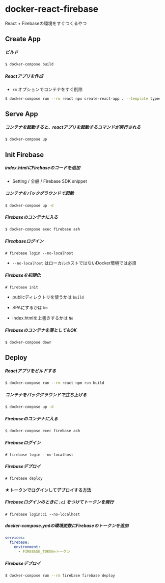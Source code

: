 # docker-react-firebase
React + Firebaseの環境をすぐつくるやつ

## Create App

##### ビルド

```bash
$ docker-compose build
```

##### Reactアプリを作成

-  `rm` オプションでコンテナをすぐ削除

```bash
$ docker-compose run --rm react npx create-react-app . --template typescript
```

## Serve App

##### コンテナを起動すると、reactアプリを起動するコマンドが実行される

```bash
$ docker-compose up
```

## Init Firebase

##### index.htmlにFirebaseのコードを追加

- Setting / 全般 / Firebase SDK snippet

##### コンテナをバックグラウンドで起動

```bash
$ docker-compose up -d
```

##### Firebaseのコンテナに入る

```bash
$ docker-compose exec firebase ash
```

##### Fireabaseログイン

```
# firebase login --no-localhost
```

- `--no-localhost` はローカルホストではないDocker環境では必須

##### Firebaseを初期化

```
# firebase init
```

- publicディレクトリを使うかは `build`
- SPAにするかは `No`

- index.htmlを上書きするかは `No`

##### Firebaseのコンテナを落としてもOK

```bash
$ docker-compose down
```

## Deploy

##### Reactアプリをビルドする

```bash
$ docker-compose run --rm react npm run build
```

##### コンテナをバックグラウンドで立ち上げる

```bash
$ docker-compose up -d
```

##### Firebaseのコンテナに入る

```bash
$ docker-compose exec firebase ash
```

##### Firebaseログイン

```
# firebase login --no-localhost
```

##### Firebaseデプロイ

```
# firebase deploy
```

#### ★トークンでログインしてデプロイする方法

##### Firebaseログインのときに `:ci` をつけてトークンを発行

```
# firebase login:ci --no-localhost
```

##### docker-compose.ymlの環境変数にFirebaseのトークンを追加

```yaml
services:
  firebase:
    environment: 
      - FIREBASE_TOKEN=トークン
```

##### Firebaseデプロイ

```bash
$ docker-compose run --rm firebase firebase deploy
```
